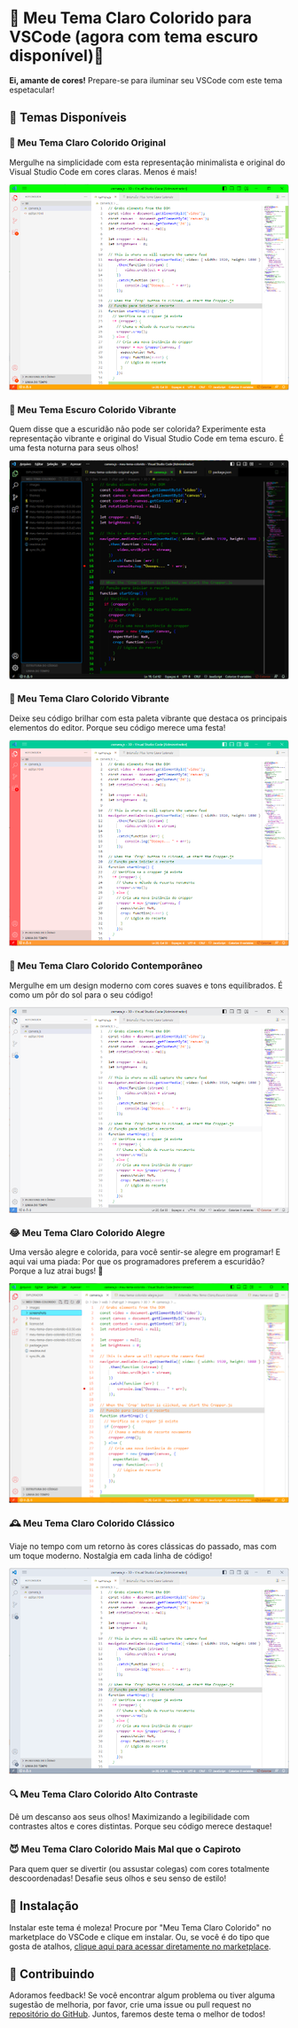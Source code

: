 # 🌈 Meu Tema Claro Colorido para VSCode (agora com tema escuro disponível)🎨

**Ei, amante de cores!** Prepare-se para iluminar seu VSCode com este tema espetacular!

## 🎨 Temas Disponíveis

### 🌟 Meu Tema Claro Colorido Original

Mergulhe na simplicidade com esta representação minimalista e original do Visual Studio Code em cores claras. Menos é mais!

![Original](screenshots/original-screenshot.png)

### 🌚 Meu Tema Escuro Colorido Vibrante

Quem disse que a escuridão não pode ser colorida? Experimente esta representação vibrante e original do Visual Studio Code em tema escuro. É uma festa noturna para seus olhos!

![Escuro Original](screenshots/original-e-screenshot.png)

### 🎉 Meu Tema Claro Colorido Vibrante

Deixe seu código brilhar com esta paleta vibrante que destaca os principais elementos do editor. Porque seu código merece uma festa!

![Vibrante](screenshots/vibrante-screenshot.png)

### 🌆 Meu Tema Claro Colorido Contemporâneo

Mergulhe em um design moderno com cores suaves e tons equilibrados. É como um pôr do sol para o seu código!

![Alegre](screenshots/contemp-screenshot.png)

### 😂 Meu Tema Claro Colorido Alegre

Uma versão alegre e colorida, para você sentir-se alegre em programar! E aqui vai uma piada: Por que os programadores preferem a escuridão? Porque a luz atrai bugs! 🐞

![Contemporâneo](screenshots/alegre-screenshot.png)

### 🕰️ Meu Tema Claro Colorido Clássico

Viaje no tempo com um retorno às cores clássicas do passado, mas com um toque moderno. Nostalgia em cada linha de código!

![Clássico](screenshots/classico-screenshot.png)

### 🔍 Meu Tema Claro Colorido Alto Contraste

Dê um descanso aos seus olhos! Maximizando a legibilidade com contrastes altos e cores distintas. Porque seu código merece destaque!

### 😈 Meu Tema Claro Colorido Mais Mal que o Capiroto

Para quem quer se divertir (ou assustar colegas) com cores totalmente descoordenadas! Desafie seus olhos e seu senso de estilo!

## 🚀 Instalação

Instalar este tema é moleza! Procure por "Meu Tema Claro Colorido" no marketplace do VSCode e clique em instalar. Ou, se você é do tipo que gosta de atalhos, [clique aqui para acessar diretamente no marketplace](https://marketplace.visualstudio.com/items?itemName=Kureke.meu-tema-claro-colorido).

## 🤝 Contribuindo

Adoramos feedback! Se você encontrar algum problema ou tiver alguma sugestão de melhoria, por favor, crie uma issue ou pull request no [repositório do GitHub](https://github.com/Kureke/vscode-meu-tema-claro-colorido). Juntos, faremos deste tema o melhor de todos!
